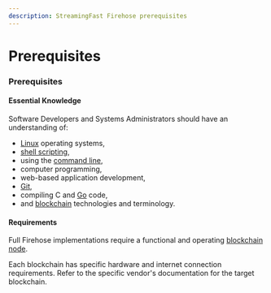 ```yaml
---
description: StreamingFast Firehose prerequisites
---
```


# Prerequisites

### Prerequisites

#### Essential Knowledge

Software Developers and Systems Administrators should have an understanding of:&#x20;

* [Linux](https://en.wikipedia.org/wiki/Linux) operating systems,&#x20;
* [shell scripting](https://en.wikipedia.org/wiki/Shell\_script),&#x20;
* using the [command line](https://en.wikipedia.org/wiki/Command-line\_interface),&#x20;
* computer programming,&#x20;
* web-based application development,&#x20;
* [Git](https://git-scm.com/),&#x20;
* compiling C and [Go](https://go.dev/) code,&#x20;
* and [blockchain](https://en.wikipedia.org/wiki/Blockchain) technologies and terminology.

#### Requirements

Full Firehose implementations require a functional and operating [blockchain node](https://ethereum.org/en/run-a-node/).&#x20;

Each blockchain has specific hardware and internet connection requirements. Refer to the specific vendor's documentation for the target blockchain.&#x20;
